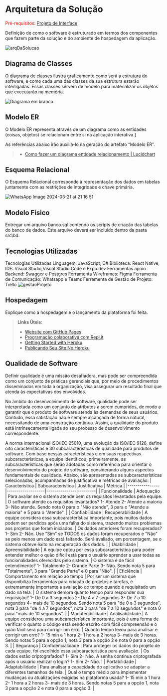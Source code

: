 # Arquitetura da Solução

<span style="color:red">Pré-requisitos: <a href="3-Projeto de Interface.md"> Projeto de Interface</a></span>

Definição de como o software é estruturado em termos dos componentes que fazem parte da solução e do ambiente de hospedagem da aplicação.


![arqDaSolucao](https://github.com/ICEI-PUC-Minas-PMV-ADS/pmv-ads-2024-1-e3-proj-mov-t6-pmv-ads-2024-1-e3-proj-recrutech/assets/126488218/c729f5dd-3a08-4b79-817e-9ce524e65ab4)



## Diagrama de Classes

O diagrama de classes ilustra graficamente como será a estrutura do software, e como cada uma das classes da sua estrutura estarão interligadas. Essas classes servem de modelo para materializar os objetos que executarão na memória.

![Diagrama em branco](https://github.com/ICEI-PUC-Minas-PMV-ADS/pmv-ads-2024-1-e3-proj-mov-t6-pmv-ads-2024-1-e3-proj-recrutech/assets/126488218/abcac8e8-e51c-498b-aae0-cfa74a96e46f)


## Modelo ER

O Modelo ER representa através de um diagrama como as entidades (coisas, objetos) se relacionam entre si na aplicação interativa.]

As referências abaixo irão auxiliá-lo na geração do artefato “Modelo ER”.

> - [Como fazer um diagrama entidade relacionamento | Lucidchart](https://www.lucidchart.com/pages/pt/como-fazer-um-diagrama-entidade-relacionamento)

## Esquema Relacional

O Esquema Relacional corresponde à representação dos dados em tabelas juntamente com as restrições de integridade e chave primária.

![WhatsApp Image 2024-03-21 at 21 16 51](https://github.com/ICEI-PUC-Minas-PMV-ADS/pmv-ads-2024-1-e3-proj-mov-t6-pmv-ads-2024-1-e3-proj-recrutech/assets/126488218/e30ea9dd-56eb-4cba-8894-0a33a5b054f5)

 

## Modelo Físico

Entregar um arquivo banco.sql contendo os scripts de criação das tabelas do banco de dados. Este arquivo deverá ser incluído dentro da pasta src\bd.

## Tecnologias Utilizadas

Tecnologias Utilizadas
Linguagem: JavaScript, C#
Biblioteca: React Native,
IDE: Visual Studio,Visual Studio Code e Expo.dev
Ferramentas apoio Backend:  Swagger e Postgres
Ferramenta Wireframes: Figma
Ferramenta de Comunicação: Whatsapp e Teams
Ferramenta de Gestão de Projeto: Trello
![gestaoProjeto](https://github.com/ICEI-PUC-Minas-PMV-ADS/pmv-ads-2024-1-e3-proj-mov-t6-pmv-ads-2024-1-e3-proj-recrutech/assets/126488218/9a05b1ab-d313-4619-b6a2-498119aa026b)


## Hospedagem

Explique como a hospedagem e o lançamento da plataforma foi feita.

> **Links Úteis**:
>
> - [Website com GitHub Pages](https://pages.github.com/)
> - [Programação colaborativa com Repl.it](https://repl.it/)
> - [Getting Started with Heroku](https://devcenter.heroku.com/start)
> - [Publicando Seu Site No Heroku](http://pythonclub.com.br/publicando-seu-hello-world-no-heroku.html)

## Qualidade de Software

Definir qualidade é uma missão desafiadora, mas pode ser compreendida como um conjunto de práticas gerenciais que, por meio de procedimentos disseminados em toda a organização, visa assegurar um resultado final que atenda às expectativas dos envolvidos.

No âmbito do desenvolvimento de software, qualidade pode ser interpretada como um conjunto de atributos a serem cumpridos, de modo a garantir que o produto de software atenda às demandas de seus usuários. Contudo, essa satisfação não é sempre alcançada de forma natural, necessitando de uma construção contínua. Assim, a qualidade do produto está intrinsecamente ligada ao seu processo de desenvolvimento correspondente.

A norma internacional ISO/IEC 25010, uma evolução da ISO/IEC 9126, define oito características e 30 subcaracterísticas de qualidade para produtos de software. Com base nessas características e em suas respectivas subcaracterísticas, a equipe identificou, primeiramente, as subcaracterísticas que serão adotadas como referência para orientar o desenvolvimento do projeto de software, considerando alguns aspectos fundamentais de qualidade. Abaixo, são apresentadas as subcaracterísticas selecionadas, acompanhadas de justificativa e métricas de avaliação:
| Característica | Subcaracterística | Justificativa | Métrica |
|----------------|-------------------|---------------|---------|
| Funcionalidade | Adequação         | Para avaliar se o sistema atende bem os requisitos levantados pela equipe. | O software atende os requisitos levantados? 1- Atende 2- Atende a maioria 3- Não atende. Sendo nota 0 para o "Não atende", 3 para o "Atende a maioria" e 5 para o "Atende". |
| Confiabilidade | Recuperabilidade  | A equipe considera essa subcaracterística importante, pois muitos dados podem ser perdidos após uma falha do sistema, trazendo muitos problemas aos projetos que foram iniciados. | Os dados anteriores foram recuperados? 1- Sim 2- Não. Use "Sim" se TODOS os dados foram recuperados e "Não" se pelo menos um dado está faltando. Será avaliado, em porcentagem, se o sistema obteve êxito na recuperação dos dados. |
| Usabilidade    | Apreensibilidade | A equipe optou por essa subcaracterística para poder entender melhor o quão difícil está para o usuário aprender a usar todas as funcionalidades oferecidas pelo sistema. | O sistema é de fácil entendimento? 1- Totalmente 2- Grande Parte 3- Não. Sendo nota 5 para "Totalmente", 3 para "Grande Parte" e 0 para "Não". |
| Eficiência     | Comportamento em relação ao tempo | Por ser um sistema que disponibiliza ferramentas para criação de projetos e tarefas, é extremamente importante a avaliação do tempo quando é requisitado um dado na tela. | O sistema demora quanto tempo para responder sua requisição? 1- De 0 a 3 segundos 2- De 4 a 7 segundos 3- De 7 a 10 segundos 4- mais de 10 segundos. Sendo nota 5 para "de 0 a 3 segundos", nota 3 para "de 4 a 7 segundos", nota 2 para "de 7 a 10 segundos" e nota 0 para "mais de 10 segundos". |
| Manutenibilidade | Analisabilidade   | A equipe considerou uma subcaracterística importante, pois é uma forma de verificar o quanto o código está sendo escrito com fácil compreensão e o quão fácil será para corrigir um erro. | Quanto tempo levou para analisar e corrigir um erro? 1- 15 min a 1 hora 2- 1 hora a 2 horas 3- mais de 3 horas. Sendo notas 5 para a opção 1, nota 3 para a opção 2 e nota 0 para a opção 3. |
| Segurança      | Confidencialidade | Para proteger os dados do projeto de cada equipe, foi escolhido essa subcaracterística para avaliação. | Os dados estão criptografados? 1- Sim 2- Não. A senha continua criptografada após o usuário realizar o login? 1- Sim 2- Não. |
| Portabilidade  | Adaptabilidade    | Para analisar a capacidade do aplicativo se adaptar a diferentes tamanhos de tela. | Qual o tempo médio para implementar mudanças ou atualizações exigidas na plataforma usada? 1- 15 min a 1 hora 2- 1 hora a 2 horas 3- mais de 3 horas. Sendo notas 5 para a opção 1, nota 3 para a opção 2 e nota 0 para a opção 3. |

